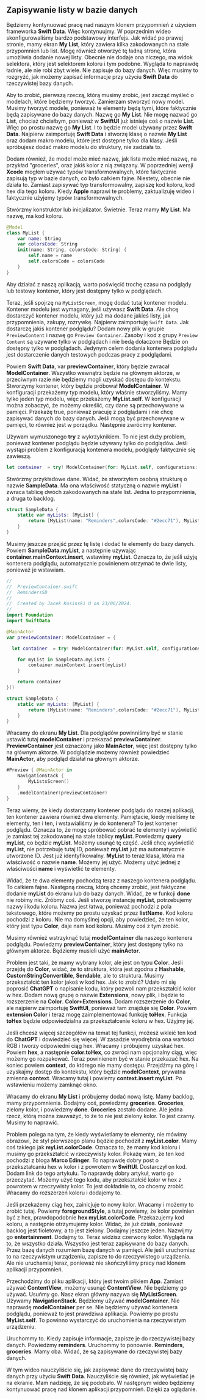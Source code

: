 ## Zapisywanie  listy w bazie danych



Będziemy kontynuować pracę nad naszym klonem przypomnień z użyciem frameworka **Swift Data**. Więc kontynuujmy. W poprzednim wideo skonfigurowaliśmy bardzo podstawowy interfejs. Jak widać po prawej stronie, mamy ekran **My List**, który zawiera kilka zakodowanych na stałe przypomnień lub list. Mogę również otworzyć tę ładną stronę, która umożliwia dodanie nowej listy. Obecnie nie dodaje ona niczego, ma widok selektora, który jest selektorem koloru i tym podobne. Wygląda to naprawdę ładnie, ale nie robi zbyt wiele. Nie zapisuje do bazy danych. Więc musimy to rozgryźć, jak możemy zapisać informacje przy użyciu **Swift Data** do rzeczywistej bazy danych.

Aby to zrobić, pierwszą rzeczą, którą musimy zrobić, jest zacząć myśleć o modelach, które będziemy tworzyć. Zamierzam stworzyć nowy model. Musimy tworzyć modele, ponieważ te elementy będą tymi, które faktycznie będą zapisywane do bazy danych. Nazwę go **My List**. Nie mogę nazwać go **List**, chociaż chciałbym, ponieważ w **SwiftUI** już istnieje coś o nazwie **List**. Więc po prostu nazwę go **My List**. I to będzie model używany przez **Swift Data**. Najpierw zaimportuję **Swift Data** i stworzę klasę o nazwie **My List** oraz dodam makro modelu, które jest dostępne tylko dla klasy. Jeśli spróbujesz dodać makro modelu do struktury, nie zadziała to.

Dodam również, że model może mieć nazwę, jak lista może mieć nazwę, na przykład "groceries", oraz jakiś kolor z nią związany. W poprzedniej wersji **Xcode** mogłem używać typów transformowalnych, które faktycznie zapisują typ w bazie danych, co było całkiem fajne. Niestety, obecnie nie działa to. Zamiast zapisywać typ transformowalny, zapiszę kod koloru, kod hex dla tego koloru. Kiedy **Apple** naprawi te problemy, zaktualizuję wideo i faktycznie użyjemy typów transformowalnych.

Stwórzmy konstruktor lub inicjalizator. Świetnie. Teraz mamy **My List**. Ma nazwę, ma kod koloru.

```swift
@Model
class MyList {
    var name: String
    var colorsCode: String
    init(name: String, colorsCode: String) {
        self.name = name
        self.colorsCode = colorsCode
    }
}
```





 Aby działać z naszą aplikacją, warto poświęcić trochę czasu na podglądy lub testowy kontener, który jest dostępny tylko w podglądach.

Teraz, jeśli spojrzę na `MyListScreen`, mogę dodać tutaj kontener modelu. Kontener modelu jest wymagany, jeśli używasz **Swift Data**. Ale chcę dostarczyć kontener modelu, który już ma dodane jakieś listy, jak przypomnienia, zakupy, rozrywkę. Najpierw zaimportuję `Swift Data`. Jak dostarczę jakiś kontener podglądu? Dodam nowy plik w grupie `PreviewContent` i nazwę go `Preview Container`. Zasoby i kod z grupy `Preview Content` są uzywane tylko w podglądach i nie bedą dołaczone Będzie on dostępny tylko w podglądach. Jedynym celem dodania kontenera podglądu jest dostarczenie danych testowych podczas pracy z podglądami.

Powiem **Swift Data**, var **previewContainer**, który będzie zwracał **ModelContainer**. Wszystko wewnątrz będzie na głównym aktorze, w przeciwnym razie nie będziemy mogli uzyskać dostępu do kontekstu. Stworzymy kontener, który będzie próbował **ModelContainer**. W konfiguracji przekażemy typ modelu, który właśnie stworzyliśmy. Mamy tylko jeden typ modelu, więc przekażemy **MyList.self**. W konfiguracji można zobaczyć, że możemy określić, czy dane są przechowywane w pamięci. Przekażę true, ponieważ pracuję z podglądami i nie chcę zapisywać danych do bazy danych. Jeśli mogą być przechowywane w pamięci, to również jest w porządku. Następnie zwrócimy kontener.

Używam wymuszonego **try** z wykrzyknikiem. To nie jest duży problem, ponieważ kontener podglądu będzie używany tylko do podglądów. Jeśli wystąpi problem z konfiguracją kontenera modelu, podglądy faktycznie się zawieszą.

```swift
let container  = try! ModelContainer(for: MyList.self, configurations: ModelConfiguration(isStoredInMemoryOnly: true))
```

Stwórzmy przykładowe dane. Widać, że stworzyłem osobną strukturę o nazwie **SampleData**. Ma ona właściwość statyczną o nazwie **myList** i zwraca tablicę dwóch zakodowanych na stałe list. Jedna to przypomnienia, a druga to backlog. 

```swift
struct SampleData {
    static var myLists: [MyList] {
        return [MyList(name: "Reminders",colorsCode: "#2ecc71"), MyList(name: "Backlog",colorsCode: "#9b59b6")]
    }
}

```

Musimy jeszcze przejść przez tę listę i dodać te elementy do bazy danych. Powiem **SampleData.myList**, a następnie używając **container.mainContext.insert**, wstawimy **myList**. Oznacza to, że jeśli użyję kontenera podglądu, automatycznie powinienem otrzymać te dwie listy, ponieważ je wstawiam.



```swift
//
//  PreviewContainer.swift
//  RemindersSD
//
//  Created by Jacek Kosinski U on 23/06/2024.
//
import Foundation
import SwiftData

@MainActor
var previewContainer: ModelContainer = {

  let container  = try! ModelContainer(for: MyList.self, configurations: ModelConfiguration(isStoredInMemoryOnly: true))

    for myList in SampleData.myLists {
        container.mainContext.insert(myList)
    }

    return container
}()

struct SampleData {
    static var myLists: [MyList] {
        return [MyList(name: "Reminders",colorsCode: "#2ecc71"), MyList(name: "Backlog",colorsCode: "#9b59b6")]
    }
}

```

Wracamy do ekranu **My List**. Dla podglądów powinniśmy być w stanie ustawić tutaj **modelContainer** i przekazać **previewContainer**. **PreviewContainer** jest oznaczony jako **MainActor**, więc jest dostępny tylko na głównym aktorze. W podglądzie możemy również powiedzieć **MainActor**, aby podgląd działał na głównym aktorze.

```swift
#Preview { @MainActor in
    NavigationStack {
        MyListsScreen()
    }
    .modelContainer(previewContainer)
}
```

Teraz wiemy, że kiedy dostarczamy kontener podglądu do naszej aplikacji, ten kontener zawiera również dwa elementy. Pamiętacie, kiedy mieliśmy te elementy, ten i ten, i wstawialiśmy je do kontenera? To jest kontener podglądu. Oznacza to, że mogę spróbować pobrać te elementy i wyświetlić je zamiast tej zakodowanej na stałe tablicy **myList**. Powiedzmy **query myList**, co będzie **myList**. Możemy usunąć tę część. Jeśli chcę wyświetlić **myList**, nie potrzebuję tutaj ID, ponieważ **myList** już ma automatycznie utworzone ID. Jest już identyfikowalny. **MyList** to teraz klasa, która ma właściwość o nazwie **name**. Możemy jej użyć. Możemy użyć jednej z właściwości **name** i wyświetlić te elementy.

Widać, że te dwa elementy pochodzą teraz z naszego kontenera podglądu. To całkiem fajne. Następną rzeczą, którą chcemy zrobić, jest faktyczne dodanie **myList** do ekranu lub do bazy danych. Widać, że w funkcji **done** nie robimy nic. Zróbmy coś. Jeśli stworzę instancję **myList**, potrzebujemy nazwy i kodu koloru. Nazwa jest łatwa, ponieważ pochodzi z pola tekstowego, które możemy po prostu uzyskać przez **listName**. Kod koloru pochodzi z koloru. Nie ma domyślnej opcji, aby powiedzieć, że ten kolor, który jest typu **Color**, daje nam kod koloru. Musimy coś z tym zrobić.

Musimy również wstrzyknąć tutaj **modelContainer** dla naszego kontenera podglądu. Powiedzmy **previewContainer**, który jest dostępny tylko na głównym aktorze. Będziemy musieli użyć **mainActor**.

Problem jest taki, że mamy wybrany kolor, ale jest on typu **Color**. Jeśli przejdę do **Color**, widać, że to struktura, która jest zgodna z **Hashable**, **CustomStringConvertible**, **Sendable**, ale to struktura. Musimy przekształcić ten kolor jakoś w kod hex. Jak to zrobić? Udało mi się poprosić **ChatGPT** o napisanie kodu, który pozwoli nam przekształcić kolor w hex. Dodam nową grupę o nazwie **Extensions**, nowy plik, i będzie to rozszerzenie na **Color**. **Color+Extensions**. Dodam rozszerzenie do **Color**, ale najpierw zaimportuję **SwiftUI**, ponieważ tam znajduje się **Color**. Powiem **extension Color** i teraz mogę zaimplementować funkcję **toHex**. Funkcja **toHex** będzie odpowiedzialna za przekształcenie koloru w hex. Użyjmy jej.

Jeśli chcesz więcej szczegółów na temat tej funkcji, możesz wkleić ten kod do **ChatGPT** i dowiedzieć się więcej. W zasadzie wyodrębnia ona wartości RGB i tworzy odpowiedni ciąg hex. Wracamy i próbujemy uzyskać hex. Powiem **hex**, a następnie **color.toHex**, co zwróci nam opcjonalny ciąg, więc możemy go rozpakować. Teraz powinienem być w stanie przekazać hex. Na koniec powiem **context**, do którego nie mamy dostępu. Przejdźmy na górę i uzyskajmy dostęp do kontekstu, który będzie **modelContext**, prywatna zmienna **context**. Wracamy tutaj i powiemy **context.insert myList**. Po wstawieniu możemy zamknąć okno.

Wracamy do ekranu **My List** i próbujemy dodać nową listę. Mamy backlog, mamy przypomnienia. Dodajmy coś, powiedzmy **groceries**. **Groceries**, zielony kolor, i powiedzmy **done**. **Groceries** zostało dodane. Ale jedna rzecz, którą można zauważyć, to że to nie jest zielony kolor. To jest czarny. Musimy to naprawić.

Problem polega na tym, że kiedy wyświetlamy te elementy, nie mówimy obrazowi, że styl pierwszego planu będzie pochodził z **myList.color**. Mamy coś takiego jak **myList.colorCode**. Oznacza to, że mamy kod koloru i musimy go przekształcić w rzeczywisty kolor. Pokażę wam, że ten kod pochodzi z bloga **Marco Edinger**. To naprawdę dobry post o przekształcaniu hex w kolor i z powrotem w **SwiftUI**. Dostarczył on kod. Dodam link do tego artykułu. To naprawdę dobry artykuł, warto go przeczytać. Możemy użyć tego kodu, aby przekształcić kolor w hex z powrotem w rzeczywisty kolor. To jest dokładnie to, co chcemy zrobić. Wracamy do rozszerzeń koloru i dodajemy to.

Jeśli przekażemy ciąg hex, zainicjuje to nowy kolor. Wracamy i możemy to zrobić tutaj. Powiemy **foregroundStyle**, a tutaj powiemy, że kolor powinien być z hex, prawdopodobnie **hex myList.colorCode**. Przekazujemy kod koloru, a następnie otrzymujemy kolor. Widać, że już działa, ponieważ backlog jest fioletowy, a to jest zielony. Dodajmy jeszcze jeden. Nazwijmy go **entertainment**. Dodajmy to. Teraz widzisz czerwony kolor. Wygląda na to, że wszystko działa. Wszystko jest teraz zapisywane do bazy danych. Przez bazę danych rozumiem bazę danych w pamięci. Ale jeśli uruchomisz to na rzeczywistym urządzeniu, zapisze to do rzeczywistego urządzenia. Ale nie uruchamiaj teraz, ponieważ nie skończyliśmy pracy nad klonem aplikacji przypomnień.

Przechodzimy do pliku aplikacji, który jest twoim plikiem **App**. Zamiast używać **ContentView**, możemy usunąć **ContentView**. Nie będziemy go używać. Usuńmy go. Nasz ekran główny nazywa się **MyListScreen**. Używamy **NavigationStack**. Będziemy używać **modelContainer**. Nie naprawdę **modelContainer** per se. Nie będziemy używać kontenera podglądu, ponieważ to jest prawdziwa aplikacja. Powiemy po prostu **MyList.self**. To powinno wystarczyć do uruchomienia na rzeczywistym urządzeniu.

Uruchommy to. Kiedy zapisuje informacje, zapisze je do rzeczywistej bazy danych. Powiedzmy **reminders**. Uruchommy to ponownie. **Reminders**, **groceries**. Mamy oba. Widać, że są zapisywane do rzeczywistej bazy danych.

W tym wideo nauczyliście się, jak zapisywać dane do rzeczywistej bazy danych przy użyciu **Swift Data**. Nauczyliście się również, jak wyświetlać je na ekranie. Mam nadzieję, że się podobało. W następnym wideo będziemy kontynuować pracę nad klonem aplikacji przypomnień. Dzięki za oglądanie.




